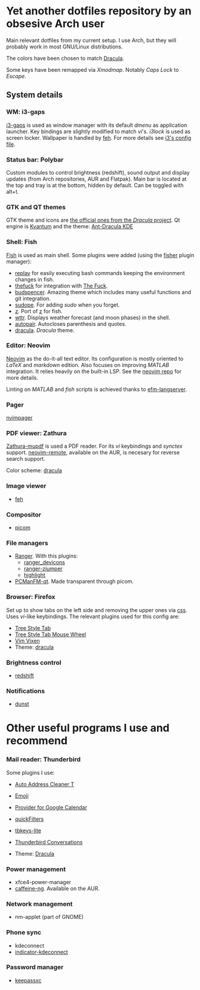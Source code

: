 # Yet another dotfiles repository by an obsesive Arch user

Main relevant dotfiles from my current setup. I use Arch, but they will
probably work in most GNU/Linux distributions.

The colors have been chosen to match
[Dracula](https://github.com/morhetz/gruvbox).

Some keys have been remapped via *Xmodmap*. Notably *Caps Lock* to
*Escape*.

## System details

### WM: i3-gaps

[i3-gaps](https://github.com/Airblader/i3) is used as window manager
with its default *dmenu* as application launcher. Key bindings are
slightly modified to match *vi*'s. *i3lock* is used as screen locker.
Wallpaper is handled by [feh](https://github.com/derf/feh). For more
details see [i3's config
file](https://github.com/ngmoviedo/dofiles/blob/master/.config/i3/config).

### Status bar: Polybar

Custom modules to control brightness (redshift), sound output and
display updates (from Arch repositories, AUR and Flatpak). Main bar is
located at the top and tray is at the bottom, hidden by default. Can be
toggled with alt+t.

### GTK and QT themes

GTK theme and icons are [the official ones from the *Dracula*
project](https://draculatheme.com/gtk). Qt engine is
[Kvantum](https://draculatheme.com/gtk) and the theme: [Ant-Dracula
KDE](https://store.kde.org/p/1370681/)

### Shell: Fish

[Fish](https://github.com/fish-shell/fish-shell) is used as main shell.
Some plugins were added (using the
[fisher](https://github.com/jorgebucaran/fisher) plugin manager):

- [replay](https://github.com/jorgebucaran/replay.fish) for easily
  executing bash commands keeping the environment changes in fish.
- [thefuck](https://github.com/oh-my-fish/plugin-thefuck) for
  integration with [The Fuck](https://github.com/nvbn/thefuck).
- [budspencer](https://github.com/oh-my-fish/theme-budspencer). Amazing
  theme which includes many useful functions and git integration.
- [sudope](https://github.com/oh-my-fish/plugin-sudope). For adding
  *sudo* when you forget.
- [z](https://github.com/jethrokuan/z). Port of
  [z](https://github.com/rupa/z) for fish.
- [wttr](https://github.com/oh-my-fish/plugin-wttr). Displays weather
  forecast (and moon phases) in the shell.
- [autopair](https://github.com/jorgebucaran/autopair.fish). Autocloses
  parenthesis and quotes.
- [dracula](https://github.com/dracula/fish). *Dracula* theme.

### Editor: Neovim

[Neovim](https://github.com/neovim/neovim) as the do-it-all text editor.
Its configuration is mostly oriented to *LaTeX* and *markdown* edition.
Also focuses on improving *MATLAB* integration. It relies heavily on the
built-in LSP. See the [neovim
repo](https://github.com/ngmoviedo/neovim-configuration) for more
details.

Linting on *MATLAB* and *fish* scripts is achieved thanks to
[efm-langserver](https://github.com/mattn/efm-langserver).

### Pager

[nvimpager](https://github.com/lucc/nvimpager)

### PDF viewer: Zathura

[Zathura-mupdf](https://github.com/pwmt/zathura-pdf-mupdf) is used a PDF
reader. For its *vi* keybindings and *synctex* support.
[neovim-remote](https://aur.archlinux.org/packages/neovim-remote/),
available on the AUR, is necesary for reverse search support.

Color scheme: [dracula](https://draculatheme.com/zathura)

### Image viewer

- [feh](https://github.com/derf/feh)

### Compositor

- [picom](https://github.com/yshui/picom)

### File managers

- [Ranger](https://github.com/ranger/ranger). With this plugins:
  - [ranger_devicons](https://github.com/alexanderjeurissen/ranger_devicons)
  - [ranger-zjumper](https://github.com/ask1234560/ranger-zjumper)
  - [highlight](http://www.andre-simon.de/doku/highlight/en/highlight.php)
- [PCManFM-qt](https://github.com/lxqt/pcmanfm-qt). Made transparent
  through picom.

### Browser: Firefox

Set up to show tabs on the left side and removing the upper ones via
[css](https://github.com/ngmoviedo/dofiles/blob/f4dcecba929200e0d5dfcaca04cb670cc74d1fd9/.mozilla/firefox/sd1hctw3.default-release/chrome/userChrome.css).
Uses *vi*-like keybindings. The relevant plugins used for this config
are:

- [Tree Style
  Tab](https://addons.mozilla.org/en-US/firefox/addon/tree-style-tab/)
- [Tree Style Tab Mouse
  Wheel](https://addons.mozilla.org/en-US/firefox/addon/tree-style-tab-mouse-wheel/)
- [Vim Vixen](https://addons.mozilla.org/en-US/firefox/addon/vim-vixen/)
- Theme: [dracula](https://draculatheme.com/firefox)

### Brightness control

- [redshift](https://github.com/jonls/redshift)

### Notifications

- [dunst](https://github.com/dunst-project/dunst)

# Other useful programs I use and recommend

### Mail reader: Thunderbird

Some plugins I use:

- [Auto Address Cleaner
  T](https://addons.thunderbird.net/en-US/thunderbird/addon/auto-address-cleaner-t/)

- [Emoji](https://addons.thunderbird.net/es/thunderbird/addon/emojiaddin/)

- [Provider for Google
  Calendar](https://addons.thunderbird.net/en-US/thunderbird/addon/provider-for-google-calendar/)

- [quickFilters](https://addons.thunderbird.net/en-US/thunderbird/addon/quickfilters/?src=userprofile)

- [tbkeys-lite](https://addons.thunderbird.net/en-US/thunderbird/addon/tbkeys-lite/?src=search)

- [Thunderbird
  Conversations](https://addons.thunderbird.net/en-US/thunderbird/addon/gmail-conversation-view/?src=userprofile)

- Theme:
  [Dracula](https://addons.thunderbird.net/en-US/thunderbird/addon/dracula-theme-for-thunderbird/?src=userprofile)

### Power management

- xfce4-power-manager
- [caffeine-ng](https://github.com/caffeine-ng/caffeine-ng). Available
  on the AUR.

### Network management

- nm-applet (part of GNOME)

### Phone sync

- kdeconnect
- [indicator-kdeconnect](https://github.com/Bajoja/indicator-kdeconnect)

### Password manager

- [keepassxc](https://keepassxc.org/)
